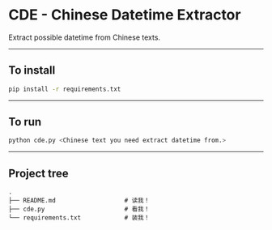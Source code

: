 # CDE - Chinese Datetime Extractor
Extract possible datetime from Chinese texts.

---
## To install
```bash
pip install -r requirements.txt
```

---
## To run
```bash
python cde.py <Chinese text you need extract datetime from.>
```

---
## Project tree  
    .
    ├── README.md                   # 读我！
    ├── cde.py                      # 看我！
    └── requirements.txt            # 装我！